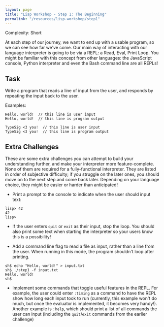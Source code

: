 ```yaml
---
layout: page
title: "Lisp Workshop - Step 1: The Beginning"
permalink: "/resources/lisp-workshop/step1"
---
```

Complexity: Short

At each step of our journey, we want to end up with a usable program, so we can see how far we've come.
Our main way of interacting with our language interpreter is going to be via a REPL: a Read, Eval, Print Loop.
You might be familiar with this concept from other languages: the JavaScript console, Python interpreter and even the Bash command line are all REPLs!


## Task
Write a program that reads a line of input from the user, and responds by repeating the input back to the user.

Examples:
```
Hello, world!  // this line is user input
Hello, world!  // this line is program output
```

```
TypeSig <3 you!  // this line is user input
TypeSig <3 you!  // this line is program output
```


## Extra Challenges
These are some extra challenges you can attempt to build your understanding further, and make your interpreter more feature-complete. None of them are required for a fully-functional interpreter. They are listed in order of subjective difficulty; if you struggle on the later ones, you should move on to the next step and come back later. Depending on your language choice, they might be easier or harder than anticipated!

- Print a prompt to the console to indicate when the user should input text:
```console
lisp> 42
42
lisp>
```

- If the user enters `quit` or `exit` as their input, stop the loop. You should also print some text when starting the interpreter so your users know this is a possibility!

- Add a command line flag to read a file as input, rather than a line from the user. When running in this mode, the program shouldn't loop after printing.
```console
sh$ echo "Hello, world!" > input.txt
sh$ ./step1 -f input.txt
Hello, world!
sh$
```

- Implement some commands that toggle useful features in the REPL. For example, the user could enter `:timing` as a command to have the REPL show how long each input took to run (currently, this example won't do much, but once the evaluator is implemented, it becomes very handy!). Another example is `:help`, which should print a list of all commands the user can input (including the `quit`/`exit` commands from the earlier challenge)
